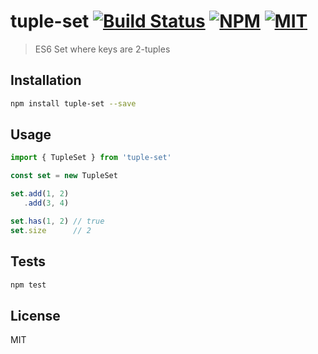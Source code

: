 # tuple-set [![Build Status](https://img.shields.io/circleci/project/bcherny/tuple-set.svg?branch=master&style=flat-square)](https://circleci.com/gh/bcherny/tuple-set) [![NPM](https://img.shields.io/npm/v/tuple-set.svg?style=flat-square)](https://www.npmjs.com/package/tuple-set) [![MIT](https://img.shields.io/npm/l/tuple-set.svg?style=flat-square)](https://opensource.org/licenses/MIT)

> ES6 Set where keys are 2-tuples

## Installation

```sh
npm install tuple-set --save
```

## Usage

```js
import { TupleSet } from 'tuple-set'

const set = new TupleSet

set.add(1, 2)
   .add(3, 4)

set.has(1, 2) // true
set.size      // 2
```

## Tests

```sh
npm test
```

## License

MIT